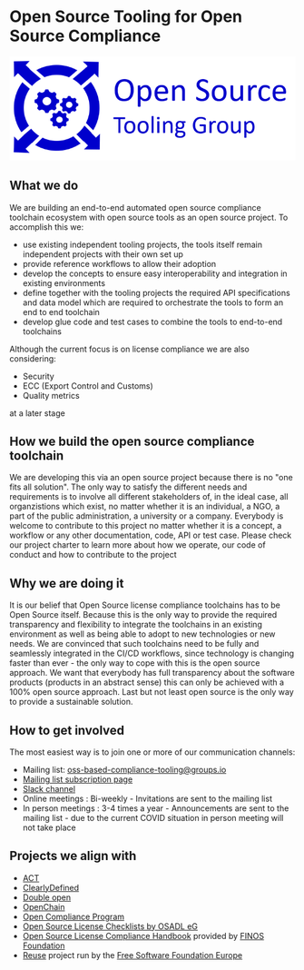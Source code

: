 # Open Source Tooling for Open Source Compliance

![tooling-group-logo](./docs/img/logo.png)

## What we do

We are building an end-to-end automated open source compliance toolchain ecosystem with open source tools as an open source project. To accomplish this we:
* use existing independent tooling projects, the tools itself remain independent projects with their own set up 
* provide reference workflows to allow their adoption
* develop the concepts to ensure easy interoperability and integration in existing environments
* define together with the tooling projects the required API specifications and data model which are required to orchestrate the tools to form an end to end toolchain
* develop glue code and test cases to combine the tools to end-to-end toolchains

Although the current focus is on license compliance we are also considering:
* Security
* ECC (Export Control and Customs)
* Quality metrics

at a later stage

## How we build the open source compliance toolchain

We are developing this via an open source project because there is no "one fits all solution". The only way to satisfy the different needs and requirements is to involve all different stakeholders of, in the ideal case, all organzistions which exist, no matter whether it is an individual, a NGO, a part of the public administration, a university or a company. Everybody is welcome to contribute to this project no matter whether it is a concept, a workflow or any other documentation, code, API or test case. Please check our project charter to learn more about how we operate, our code of conduct and how to contribute to the project

## Why we are doing it

It is our belief that Open Source license compliance toolchains has to be Open Source itself. Because this is the only way to provide the required transparency and flexibility to integrate the toolchains in an existing environment as well as being able to adopt to new technologies or new needs. We are convinced that such toolchains need to be fully and seamlessly integrated in the CI/CD workflows, since technology is changing faster than ever - the only way to cope with this is the open source approach. We want that everybody has full transparency about the software products (products in an abstract sense) this can only be achieved with a 100% open source approach. Last but not least open source is the only way to provide a sustainable solution.

## How to get involved

The most easiest way is to join one or more of our communication channels:
* Mailing list: oss-based-compliance-tooling@groups.io
* [Mailing list subscription page](https://groups.io/g/oss-based-compliance-tooling)
* [Slack channel](https://join.slack.com/t/ossbasedcompl-bhx9742/shared_invite/enQtODE2MTMxNzUyNDY1LWQyNWVlNzkyMjhhOWUyNDdjNDJlMzk0YzU0NDUwNzQ2YzY0Mzc1N2Y2NjhhZGEyN2JmNDE0ZTg2MTBjYmM3MWI)
* Online meetings : Bi-weekly - Invitations are sent to the mailing list
* In person meetings : 3-4 times a year - Announcements are sent to the mailing list - due to the current COVID situation in person meeting will not take place



## Projects we align with

* [ACT](https://www.linuxfoundation.org/press-release/2019/12/the-linux-foundations-automated-compliance-work-garners-new-funding-advances-tools-development/) 
* [ClearlyDefined](https://docs.clearlydefined.io/)
* [Double open](https://www.doubleopen.org/)
* [OpenChain](https://wiki.linuxfoundation.org/openchain/start) 
* [Open Compliance Program](https://compliance.linuxfoundation.org/)
* [Open Source License Checklists by OSADL eG](https://www.osadl.org/Access-to-raw-data.oss-compliance-raw-data-access.0.html)
* [Open Source License Compliance Handbook](https://github.com/finos-osr/OSLC-handbook) provided by [FINOS Foundation](https://www.finos.org/)
* [Reuse](https://reuse.software/) project run by the [Free Software Foundation Europe](https://fsfe.org/)
